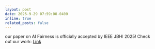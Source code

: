 ```yaml
---
layout: post
date: 2025-9-29 07:59:00-0400
inline: true
related_posts: false
---
```


our paper on AI Fairness is officially accepted by IEEE JBHI 2025! Check out our work: <a href="https://europepmc.org/article/ppr/ppr656134">Link</a>
<!-- Our paper about AI Fairness (<a href="https://europepmc.org/article/ppr/ppr656134">Link</a>) is accepted by IEEE JBHI 2025! Congrats to my coauthors! -->
